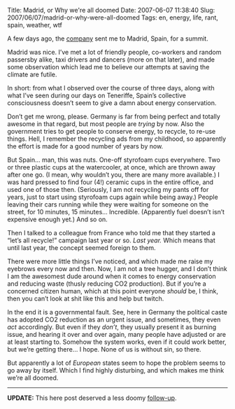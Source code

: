 Title: Madrid, or Why we're all doomed
Date: 2007-06-07 11:38:40
Slug: 2007/06/07/madrid-or-why-were-all-doomed
Tags: en, energy, life, rant, spain, weather, wtf


A few days ago, the [company](http://de.yahoo.com) sent me to Madrid, Spain,
for a summit.

Madrid was nice. I’ve met a lot of friendly people, co-workers and random
passersby alike, taxi drivers and dancers (more on that later), and made some
observation which lead me to believe our attempts at saving the climate are
futile.

In short: from what I observed over the course of three days, along with what
I’ve seen during our days on Teneriffe, Spain’s collective consciousness
doesn’t seem to give a damn about energy conservation.

Don’t get me wrong, please. Germany is far from being perfect and totally
awesome in that regard, but most people are _trying_ by now. Also the
government tries to get people to conserve energy, to recycle, to re-use
things. Hell, I remember the recycling ads from my childhood, so apparently
the effort is made for a good number of years by now.

But Spain… man, this was nuts. One-off styrofoam cups everywhere. Two or three
plastic cups at the watercooler, at once, which are thrown away after one go.
(I mean, why wouldn’t you, there are many more available.) I was hard pressed
to find four (4!) ceramic cups in the entire office, and used one of those
then. (Seriously, I am not recycling my pants off for years, just to start
using styrofoam cups again while being away.) People leaving their cars
running while they were waiting for someone on the street, for 10 minutes, 15
minutes… Incredible. (Apparently fuel doesn’t isn’t expensive enough yet.) And
so on.

Then I talked to a colleague from France who told me that they started a
“let’s all recycle!” campaign last year or so. _Last year._ Which means that
until last year, the concept seemed foreign to them.

There were more little things I’ve noticed, and which made me raise my
eyebrows every now and then. Now, I am not a tree hugger, and I don’t think I
am the awesomest dude around when it comes to energy conservation and reducing
waste (thusly reducing CO2 production). But if you’re a concerned citizen
human, which at this point everyone _should_ be, I think, then you can’t look
at shit like this and help but twitch.

In the end it is a governmental fault. See, here in Germany the political
caste has adopted CO2 reduction as an urgent issue, and sometimes, they even
_act_ accordingly. But even if they _don’t_, they usually present it as
burning issue, and hearing it over and over again, many people have adjusted
or are at least starting to. Somehow the system works, even if it could work
better, but we’re getting there… I hope. None of us is without sin, so there.

But apparently a lot of _European_ states seem to hope the problem seems to go
away by itself. Which I find highly disturbing, and which makes me think we’re
all doomed.

* * *

**UPDATE:** This here post deserved a less doomy
[follow-up](/2007/06/16/madrid-or-whoaholycraphowcoolisthat).
